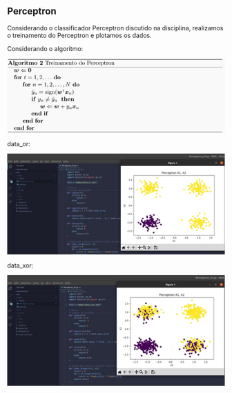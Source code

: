 ## Perceptron

Considerando o classificador Perceptron discutido na disciplina, realizamos o treinamento do Perceptron e plotamos os dados.

Considerando o algoritmo:
<p align="center">
   <img width="600" src="imagens/algoritmo_perceptron.jpeg">
</p>

data_or:
<p align="center">
   <img width="600" src="imagens/data_or">
</p>

data_xor:
<p align="center">
   <img width="600" src="imagens/data_xor">
</p>
